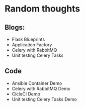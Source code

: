 # Random thoughts


## Blogs:

- Flask Blueprints
- Application Factory
- Celery with RabbitMQ
- Unit testing Celery Tasks

## Code

- Ansible Container Demo
- Celery with RabbitMQ Demo
- CicleCI Demp
- Unit testing Celery Tasks Demo
